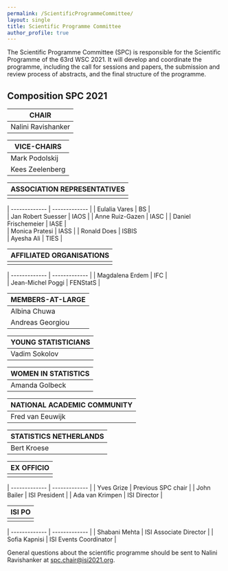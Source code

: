 ```yaml
---
permalink: /ScientificProgrammeCommittee/
layout: single
title: Scientific Programme Committee
author_profile: true
---
```




The Scientific Programme Committee (SPC) is responsible for the Scientific Programme of the 63rd WSC 2021. It will develop and coordinate the programme, including the call for sessions and papers, the submission and review process of abstracts, and the final structure of the programme.
 
## Composition SPC 2021  



| CHAIR |
| ------------- |
| Nalini Ravishanker  |



| VICE-CHAIRS |
| ------------- |
| Mark Podolskij |
| Kees Zeelenberg |



| ASSOCIATION REPRESENTATIVES|
| ------------- |
| |

| ------------- | ------------- |
| Eulalia Vares | BS |  
| Jan Robert Suesser | IAOS | 
| Anne Ruiz-Gazen	| IASC | 
| Daniel Frischemeier |	IASE |  
| Monica Pratesi |	IASS | 
| Ronald Does |	ISBIS  
| Ayesha Ali | TIES |  



| AFFILIATED ORGANISATIONS |
| ------------- |
||

| ------------- | ------------- |
| Magdalena Erdem |	IFC |  
| Jean-Michel Poggi | FENStatS |



| MEMBERS-AT-LARGE |
| ------------- |
| Albina Chuwa |
| Andreas Georgiou |	 



| YOUNG STATISTICIANS |
| ------------- |
| Vadim Sokolov |



| WOMEN IN STATISTICS |
| ------------- |
| Amanda Golbeck |



| NATIONAL ACADEMIC COMMUNITY |
| ------------- |
| Fred van Eeuwijk |



| STATISTICS NETHERLANDS |
| ------------- |
| Bert Kroese |



| EX OFFICIO |
| ------------- |
| |

| ------------- | ------------- |
| Yves Grize 	| Previous SPC chair | 
| John Bailer | ISI President | 
| Ada van Krimpen | ISI Director |



| ISI PO |
| ------------- |
| |

| ------------- | ------------- |
| Shabani Mehta |	ISI Associate Director |
| Sofia Kapnisi |	ISI Events Coordinator |




General questions about the scientific programme should be sent to Nalini Ravishanker at spc.chair@isi2021.org.
